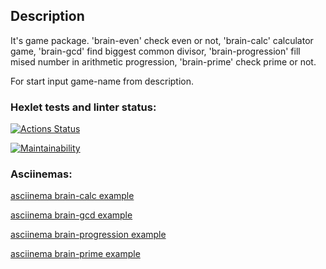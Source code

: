 ## Description

It's game package. 'brain-even' check even or not, 'brain-calc' calculator game, 'brain-gcd' find biggest common
divisor, 'brain-progression' fill mised number in arithmetic progression, 'brain-prime' check prime or not.

For start input game-name from description.

### Hexlet tests and linter status:

[![Actions Status](https://github.com/Data-Wan/backend-project-lvl1/workflows/hexlet-check/badge.svg)](https://github.com/Data-Wan/backend-project-lvl1/actions)

[![Maintainability](https://api.codeclimate.com/v1/badges/64d1fd06d0a70e566112/maintainability)](https://codeclimate.com/github/Data-Wan/backend-project-lvl1/maintainability)

### Asciinemas:

<a href="https://asciinema.org/a/D7MI4oLTRRHMpwVgWCY0kcpcN">asciinema brain-calc example
</a>

<a href="https://asciinema.org/a/ei5CWYQFZNccZRkogrDgkUHjA">asciinema brain-gcd example</a>


<a href="https://asciinema.org/a/dt8mJ2Pw1tVXINRSq7NuUmDig">asciinema brain-progression example</a>

<a href="https://asciinema.org/a/wC2lpKB0EjRi4OzO11RV#OouTx">asciinema brain-prime example
</a>

